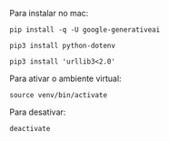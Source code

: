 Para instalar no mac:
```
pip install -q -U google-generativeai
```

```
pip3 install python-dotenv 
```

```
pip3 install 'urllib3<2.0'
```

Para ativar o ambiente virtual:
```
source venv/bin/activate
```

Para desativar:
```
deactivate
```